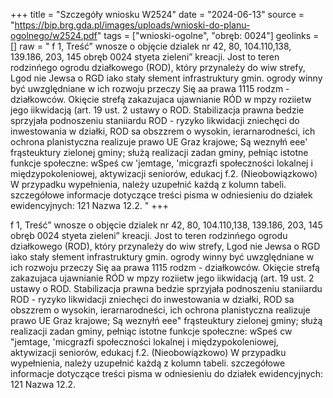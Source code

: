 +++
title = "Szczegóły wniosku W2524"
date = "2024-06-13"
source = "https://bip.brg.gda.pl/images/uploads/wnioski-do-planu-ogolnego/w2524.pdf"
tags = ["wnioski-ogolne", "obręb: 0024"]
geolinks = []
raw = " f 1, Treść” wnosze o objęcie dzialek nr 42, 80, 104.110,138, 139.186, 203, 145 obręb 0024 styeta zieleni” kreacji. Jost to teren rodzinńego ogrodu działkowego (ROD), który przynależy do wiw strefy, Lgod nie Jewsa o RGD iako stały słement infrastruktury gmin. ogrody winny być uwzględniane w ich rozwoju przeczy Się aa prawa 1115 rodzm - działkowców. Okięcie strefą zakazujaca ujawnianie RÓD w mpzy roziietw jego iikwidacją (art. 19 ust. 2 ustawy o ROD. Stabilizacja prawna bedzie sprzyjała podnoszeniu staniiardu ROD - ryzyko likwidacji zniechęci do inwestowania w działki, ROD sa obszzrem o wysokin, ierarnarodneści, ich ochrona planistyczna realizuje prawo UE Graz krajowe; Są weznyłń eee' frąsteuktury zielonej gminy; służą realizacji zadan gminy, pełniąc istotne funkcje społeczne: wSpeś cw 'jemtage, 'micgrazfi społeczności lokalnej i międzypokoleniowej, aktywizacji seniorów, edukacj f.2. (Nieobowiązkowo) W przypadku wypełnienia, należy uzupełnić każdą z kolumn tabeli.  szczegółowe informacje dotyczące treści pisma w odniesieniu do działek ewidencyjnych:   121 Nazwa  12.2. "
+++


f 1, Treść” wnosze o objęcie dzialek nr 42, 80, 104.110,138, 139.186, 203, 145 obręb 0024 styeta zieleni”
kreacji. Jost to teren rodzinńego ogrodu działkowego (ROD), który przynależy do wiw strefy, Lgod nie
Jewsa o RGD iako stały słement infrastruktury gmin. ogrody winny być uwzględniane w ich rozwoju
przeczy Się aa prawa 1115 rodzm - działkowców. Okięcie strefą zakazujaca ujawnianie RÓD w mpzy
roziietw jego iikwidacją (art. 19 ust. 2 ustawy o ROD. Stabilizacja prawna bedzie sprzyjała podnoszeniu
staniiardu ROD - ryzyko likwidacji zniechęci do inwestowania w działki, ROD sa obszzrem o wysokin,
ierarnarodneści, ich ochrona planistyczna realizuje prawo UE Graz krajowe; Są weznyłń eee"
frąsteuktury zielonej gminy; służą realizacji zadan gminy, pełniąc istotne funkcje społeczne: wSpeś cw
"jemtage, 'micgrazfi społeczności lokalnej i międzypokoleniowej, aktywizacji seniorów, edukacj
f.2. (Nieobowiązkowo) W przypadku wypełnienia, należy uzupełnić każdą z kolumn tabeli.
 szczegółowe informacje dotyczące treści pisma w odniesieniu do działek ewidencyjnych:
  121 Nazwa  12.2. 


